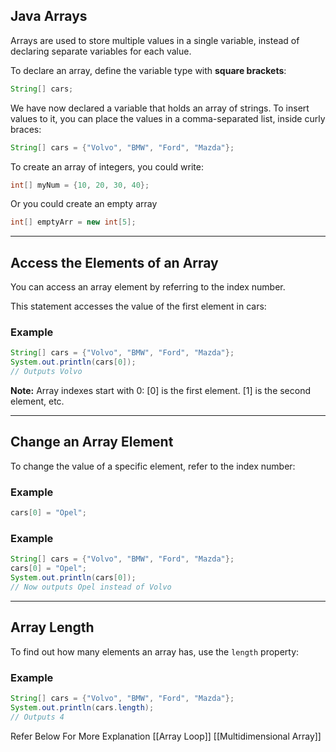 ## Java Arrays

Arrays are used to store multiple values in a single variable, instead of declaring separate variables for each value.

To declare an array, define the variable type with **square brackets**:

```java
String[] cars;
```

We have now declared a variable that holds an array of strings. To insert values to it, you can place the values in a comma-separated list, inside curly braces:

```java
String[] cars = {"Volvo", "BMW", "Ford", "Mazda"};
```

To create an array of integers, you could write:

```java
int[] myNum = {10, 20, 30, 40};
```

Or you could create an empty array

```java
int[] emptyArr = new int[5];
```

---

## Access the Elements of an Array

You can access an array element by referring to the index number.

This statement accesses the value of the first element in cars:

### Example

```java
String[] cars = {"Volvo", "BMW", "Ford", "Mazda"};
System.out.println(cars[0]);
// Outputs Volvo
```

**Note:** Array indexes start with 0: [0] is the first element. [1] is the second element, etc.

---

## Change an Array Element

To change the value of a specific element, refer to the index number:

### Example

```java
cars[0] = "Opel";
```

### Example

```java
String[] cars = {"Volvo", "BMW", "Ford", "Mazda"};
cars[0] = "Opel";
System.out.println(cars[0]);
// Now outputs Opel instead of Volvo
```

---

## Array Length

To find out how many elements an array has, use the `length` property:

### Example

```java
String[] cars = {"Volvo", "BMW", "Ford", "Mazda"};
System.out.println(cars.length);
// Outputs 4
```

Refer Below For More Explanation
[[Array Loop]]
[[Multidimensional Array]]